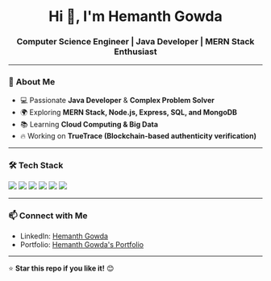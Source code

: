 <h1 align="center">Hi 👋, I'm Hemanth Gowda</h1>
<h3 align="center">Computer Science Engineer | Java Developer | MERN Stack Enthusiast</h3>

---

### 🚀 **About Me**
- 💻 Passionate **Java Developer** & **Complex Problem Solver**
- 🌍 Exploring **MERN Stack, Node.js, Express, SQL, and MongoDB**
- 📚 Learning **Cloud Computing & Big Data**
- 🔥 Working on **TrueTrace (Blockchain-based authenticity verification)**

---

### 🛠 **Tech Stack**
<p align="left">
  <img src="https://img.shields.io/badge/Java-ED8B00?style=for-the-badge&logo=openjdk&logoColor=white" />
  <img src="https://img.shields.io/badge/SQL-4479A1?style=for-the-badge&logo=postgresql&logoColor=white" />
  <img src="https://img.shields.io/badge/MongoDB-47A248?style=for-the-badge&logo=mongodb&logoColor=white" />
  <img src="https://img.shields.io/badge/Node.js-43853D?style=for-the-badge&logo=node.js&logoColor=white" />
  <img src="https://img.shields.io/badge/Express.js-000000?style=for-the-badge&logo=express&logoColor=white" />
  <img src="https://img.shields.io/badge/MERN-20232A?style=for-the-badge&logo=react&logoColor=61DAFB" />
</p>

---

### 📫 **Connect with Me**
- LinkedIn: [Hemanth Gowda](https://www.linkedin.com/in/hemanth-gowda-987782323/)  
- Portfolio: [Hemanth Gowda's Portfolio](https://yourportfolio.com)  

---

⭐ **Star this repo if you like it!** 😊
